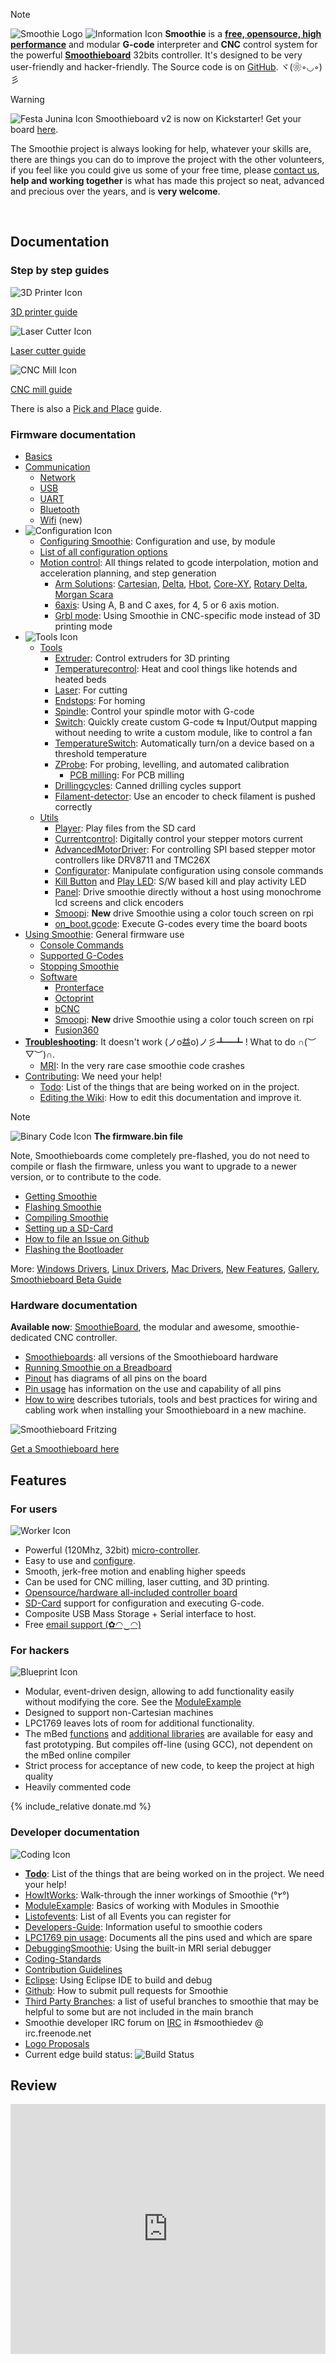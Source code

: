 
> [!NOTE]
> ![Smoothie Logo](/images/oshw-logo.png)
> ![Information Icon](/images/info_1_.png)
> **Smoothie** is a **[free, opensource, high performance](start.md)** and modular **G-code** interpreter and **CNC** control system for the powerful **[Smoothieboard](Smoothieboard.md)** 32bits controller. It's designed to be very user-friendly and hacker-friendly. The Source code is on [GitHub](https://github.com/Smoothieware/Smoothieware). ヾ(❀◦◡◦)彡 

> [!WARNING]
> ![Festa Junina Icon](/images/festa-junina.png)
> Smoothieboard v2 is now on Kickstarter! Get your board [here](https://www.kickstarter.com/projects/arthurwolf/smoothieboard-v2).

The Smoothie project is always looking for help, whatever your skills are, there are things you can do to improve the project with the other volunteers, if you feel like you could give us some of your free time, please [contact us](mailto:wolf.arthur@gmail.com), **help and working together** is what has made this project so neat, advanced and precious over the years, and is **very welcome**.

<br>

## Documentation

### Step by step guides

![3D Printer Icon](/images/icon.3dprinter.big.round.png)

[3D printer guide](3D-printer-guide.md)

![Laser Cutter Icon](/images/icon.laser.big.round.png)

[Laser cutter guide](laser-cutter-guide.md)

![CNC Mill Icon](/images/icon.cnc.mill.round.big.png)

[CNC mill guide](cnc-mill-guide.md)

There is also a [Pick and Place](Pick-and-Place.md) guide.

### Firmware documentation

- [Basics](Basics.md)
- [Communication](Communication.md)
  - [Network](Network.md)
  - [USB](USB.md)
  - [UART](UART.md)
  - [Bluetooth](bluetooth-serial.md)
  - [Wifi](Wifi.md) (new)
- ![Configuration Icon](/images/board.png)
  - [Configuring Smoothie](Configuring-Smoothie.md): Configuration and use, by module
  - [List of all configuration options](configuration-options.md)
  - [Motion control](Motion-control.md): All things related to gcode interpolation, motion and acceleration planning, and step generation
    - [Arm Solutions](Arm-Solutions.md): [Cartesian](Cartesian.md), [Delta](delta.md), [Hbot](Hbot.md), [Core-XY](Core-XY.md), [Rotary Delta](Rotary-Delta.md), [Morgan Scara](Morgan-Scara.md)
    - [6axis](6axis.md): Using A, B and C axes, for 4, 5 or 6 axis motion.
    - [Grbl mode](grbl-mode.md): Using Smoothie in CNC-specific mode instead of 3D printing mode
- ![Tools Icon](/images/glove.png)
  - [Tools](Tools.md)
    - [Extruder](Extruder.md): Control extruders for 3D printing
    - [Temperaturecontrol](Temperaturecontrol.md): Heat and cool things like hotends and heated beds
    - [Laser](Laser.md): For cutting
    - [Endstops](Endstops.md): For homing
    - [Spindle](spindle-module.md): Control your spindle motor with G-code
    - [Switch](Switch.md): Quickly create custom G-code ⇆ Input/Output mapping without needing to write a custom module, like to control a fan
    - [TemperatureSwitch](TemperatureSwitch.md): Automatically turn/on a device based on a threshold temperature
    - [ZProbe](ZProbe.md): For probing, levelling, and automated calibration
      - [PCB milling](PCB-milling.md): For PCB milling
    - [Drillingcycles](Drillingcycles.md): Canned drilling cycles support
    - [Filament-detector](Filament-detector.md): Use an encoder to check filament is pushed correctly
  - [Utils](Utils.md)
    - [Player](Player.md): Play files from the SD card
    - [Currentcontrol](Currentcontrol.md): Digitally control your stepper motors current 
    - [AdvancedMotorDriver](AdvancedMotorDriver.md): For controlling SPI based stepper motor controllers like DRV8711 and TMC26X
    - [Configurator](Configurator.md): Manipulate configuration using console commands
    - [Kill Button](killbutton.md) and [Play LED](Play-LED.md): S/W based kill and play activity LED
    - [Panel](Panel.md): Drive smoothie directly without a host using monochrome lcd screens and click encoders
    - [Smoopi](Smoopi.md): **New** drive Smoothie using a color touch screen on rpi
    - [on_boot.gcode](on_boot.gcode.md): Execute G-codes every time the board boots
- [Using Smoothie](Using-Smoothie.md): General firmware use
  - [Console Commands](Console-Commands.md)
  - [Supported G-Codes](Supported-G-Codes.md)
  - [Stopping Smoothie](Stopping-Smoothie.md)
  - [Software](Software.md)
    - [Pronterface](Pronterface.md)
    - [Octoprint](Octoprint.md)
    - [bCNC](bCNC.md)
    - [Smoopi](Smoopi.md): **New** drive Smoothie using a color touch screen on rpi
    - [Fusion360](Fusion360.md)
- **[Troubleshooting](Troubleshooting.md)**: It doesn't work (ノo益o)ノ彡┻━┻ ! What to do ∩(︶▽︶)∩.
  - [MRI](mri-debugging.md): In the very rare case smoothie code crashes
- [Contributing](Contributing.md): We need your help!
  - [Todo](Todo.md): List of the things that are being worked on in the project.
  - [Editing the Wiki](Editing-the-Wiki.md): How to edit this documentation and improve it.

> [!NOTE]
> ![Binary Code Icon](/images/binary-code.png)
> **The firmware.bin file**
> 
> Note, Smoothieboards come completely pre-flashed, you do not need to compile or flash the firmware, unless you want to upgrade to a newer version, or to contribute to the code.
> 
> - [Getting Smoothie](Getting-Smoothie.md)
> - [Flashing Smoothie](Flashing-Smoothie.md)
> - [Compiling Smoothie](Compiling-Smoothie.md)
> - [Setting up a SD-Card](sd-card.md)
> - [How to file an Issue on Github](https://github.com/Smoothieware/Smoothieware/blob/edge/ISSUE_TEMPLATE.md)
> - [Flashing the Bootloader](Flashing-the-Bootloader.md)

More: [Windows Drivers](Windows-Drivers.md), [Linux Drivers](Linux-Drivers.md), [Mac Drivers](Mac-Drivers.md), [New Features](New-Features.md), [Gallery](Gallery.md), [Smoothieboard Beta Guide](Smoothieboard-Beta-Guide.md)

### Hardware documentation

**Available now**: [SmoothieBoard](smoothieboard.md), the modular and awesome, smoothie-dedicated CNC controller.

- [Smoothieboards](Smoothieboards.md): all versions of the Smoothieboard hardware
- [Running Smoothie on a Breadboard](smoothie-on-a-breadboard.md)
- [Pinout](Pinout.md) has diagrams of all pins on the board
- [Pin usage](lpc1769-pin-usage.md) has information on the use and capability of all pins
- [How to wire](How-To-Wire.md) describes tutorials, tools and best practices for wiring and cabling work when installing your Smoothieboard in a new machine.

![Smoothieboard Fritzing](/images/smoothieboard-fritzing.png)

[Get a Smoothieboard here](getting-smoothieboard.md)

## Features

### For users

![Worker Icon](/images/worker.png)

- Powerful (120Mhz, 32bit) [micro-controller](http://www.embeddedartists.com/products/lpcxpresso/lpc1769_xpr.php).
- Easy to use and [configure](configuring-smoothie.md).
- Smooth, jerk-free motion and enabling higher speeds
- Can be used for CNC milling, laser cutting, and 3D printing.
- [Opensource/hardware all-included controller board](smoothieboard.md)
- [SD-Card](SD-Card.md) support for configuration and executing G-code.
- Composite USB Mass Storage + Serial interface to host.
- Free [email support (✿◠‿◠)](mailto:wolf.arthur@gmail.com)

### For hackers

![Blueprint Icon](/images/blueprint_1_.png)

- Modular, event-driven design, allowing to add functionality easily without modifying the core. See the [ModuleExample](ModuleExample.md)
- Designed to support non-Cartesian machines
- LPC1769 leaves lots of room for additional functionality.
- The mBed [functions](http://mbed.org/handbook/Homepage) and [additional libraries](http://mbed.org/cookbook/Homepage) are available for easy and fast prototyping. But compiles off-line (using GCC), not dependent on the mBed online compiler
- Strict process for acceptance of new code, to keep the project at high quality
- Heavily commented code

{% include_relative donate.md %}

### Developer documentation

![Coding Icon](/images/coding.png)

- **[Todo](Todo.md)**: List of the things that are being worked on in the project. We need your help!
- [HowItWorks](HowItWorks.md): Walk-through the inner workings of Smoothie (°٢°)
- [ModuleExample](ModuleExample.md): Basics of working with Modules in Smoothie
- [Listofevents](Listofevents.md): List of all Events you can register for
- [Developers-Guide](Developers-Guide.md): Information useful to smoothie coders
- [LPC1769 pin usage](LPC1769-pin-usage.md): Documents all the pins used and which are spare
- [DebuggingSmoothie](DebuggingSmoothie.md): Using the built-in MRI serial debugger
- [Coding-Standards](Coding-Standards.md)
- [Contribution Guidelines](Contribution-Guidlines.md)
- [Eclipse](Eclipse.md): Using Eclipse IDE to build and debug
- [Github](Github.md): How to submit pull requests for Smoothie
- [Third Party Branches](Third-Party-Branches.md): a list of useful branches to smoothie that may be helpful to some but are not included in the main branch
- Smoothie developer IRC forum on [IRC](IRC.md) in #smoothiedev @ irc.freenode.net
- [Logo Proposals](logo-proposals.md)
- Current edge build status: ![Build Status](https://travis-ci.org/Smoothieware/Smoothieware.svg?branch=edge)

## Review

<iframe width="100%" height="400" src="http://www.youtube.com/embed/vsu_vAKvRO0?hd=1" frameborder="0" allowfullscreen></iframe>
